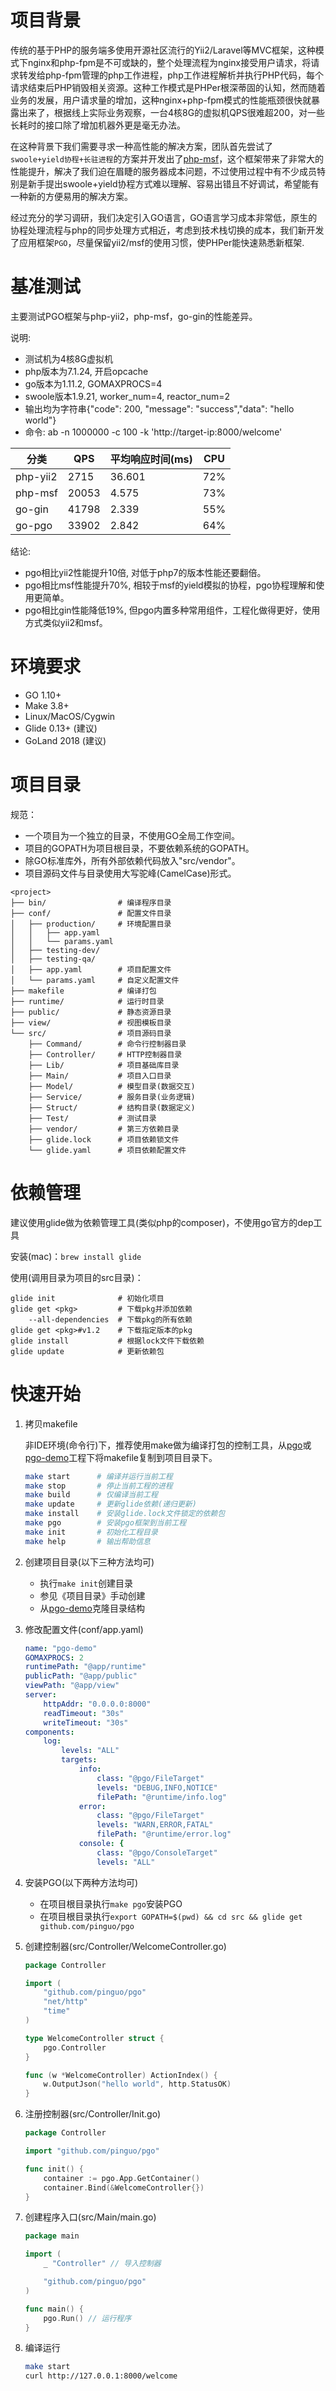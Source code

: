 # 项目背景
传统的基于PHP的服务端多使用开源社区流行的Yii2/Laravel等MVC框架，这种模式下nginx和php-fpm是不可或缺的，整个处理流程为nginx接受用户请求，将请求转发给php-fpm管理的php工作进程，php工作进程解析并执行PHP代码，每个请求结束后PHP销毁相关资源。这种工作模式是PHPer根深蒂固的认知，然而随着业务的发展，用户请求量的增加，这种nginx+php-fpm模式的性能瓶颈很快就暴露出来了，根据线上实际业务观察，一台4核8G的虚拟机QPS很难超200，对一些长耗时的接口除了增加机器外更是毫无办法。

在这种背景下我们需要寻求一种高性能的解决方案，团队首先尝试了`swoole+yield协程+长驻进程`的方案并开发出了[php-msf](https://github.com/pinguo/php-msf)，这个框架带来了非常大的性能提升，解决了我们迫在眉睫的服务器成本问题，不过使用过程中有不少成员特别是新手提出swoole+yield协程方式难以理解、容易出错且不好调试，希望能有一种新的方便易用的解决方案。

经过充分的学习调研，我们决定引入GO语言，GO语言学习成本非常低，原生的协程处理流程与php的同步处理方式相近，考虑到技术栈切换的成本，我们新开发了应用框架`PGO`，尽量保留yii2/msf的使用习惯，使PHPer能快速熟悉新框架.

# 基准测试
主要测试PGO框架与php-yii2，php-msf，go-gin的性能差异。

说明:
- 测试机为4核8G虚拟机
- php版本为7.1.24, 开启opcache
- go版本为1.11.2, GOMAXPROCS=4
- swoole版本1.9.21, worker_num=4, reactor_num=2
- 输出均为字符串{"code": 200, "message": "success","data": "hello world"}
- 命令: ab -n 1000000 -c 100 -k 'http://target-ip:8000/welcome'

分类 | QPS | 平均响应时间(ms) |CPU
---- | ---- | ---- | -----
php-yii2 | 2715 | 36.601 | 72%
php-msf | 20053 | 4.575 | 73%
go-gin | 41798 | 2.339 | 55%
go-pgo | 33902 | 2.842 | 64%

结论:
- pgo相比yii2性能提升10倍, 对低于php7的版本性能还要翻倍。
- pgo相比msf性能提升70%, 相较于msf的yield模拟的协程，pgo协程理解和使用更简单。
- pgo相比gin性能降低19%, 但pgo内置多种常用组件，工程化做得更好，使用方式类似yii2和msf。

# 环境要求
- GO 1.10+
- Make 3.8+
- Linux/MacOS/Cygwin
- Glide 0.13+ (建议)
- GoLand 2018 (建议)

# 项目目录
规范：
- 一个项目为一个独立的目录，不使用GO全局工作空间。
- 项目的GOPATH为项目根目录，不要依赖系统的GOPATH。
- 除GO标准库外，所有外部依赖代码放入"src/vendor"。
- 项目源码文件与目录使用大写驼峰(CamelCase)形式。

```
<project>
├── bin/                # 编译程序目录
├── conf/               # 配置文件目录
│   ├── production/     # 环境配置目录
│   │   ├── app.yaml
│   │   └── params.yaml
│   ├── testing-dev/
│   ├── testing-qa/
│   ├── app.yaml        # 项目配置文件
│   └── params.yaml     # 自定义配置文件
├── makefile            # 编译打包
├── runtime/            # 运行时目录
├── public/             # 静态资源目录
├── view/               # 视图模板目录
└── src/                # 项目源码目录
    ├── Command/        # 命令行控制器目录
    ├── Controller/     # HTTP控制器目录
    ├── Lib/            # 项目基础库目录
    ├── Main/           # 项目入口目录
    ├── Model/          # 模型目录(数据交互)
    ├── Service/        # 服务目录(业务逻辑)
    ├── Struct/         # 结构目录(数据定义)
    ├── Test/           # 测试目录
    ├── vendor/         # 第三方依赖目录
    ├── glide.lock      # 项目依赖锁文件
    └── glide.yaml      # 项目依赖配置文件
```

# 依赖管理
建议使用glide做为依赖管理工具(类似php的composer)，不使用go官方的dep工具

安装(mac)：`brew install glide`

使用(调用目录为项目的src目录)：
```
glide init              # 初始化项目
glide get <pkg>         # 下载pkg并添加依赖
    --all-dependencies  # 下载pkg的所有依赖
glide get <pkg>#v1.2    # 下载指定版本的pkg
glide install           # 根据lock文件下载依赖
glide update            # 更新依赖包
```

# 快速开始

1. 拷贝makefile

    非IDE环境(命令行)下，推荐使用make做为编译打包的控制工具，从[pgo](https://github.com/pinguo/pgo)或[pgo-demo](https://github.com/pinguo/pgo-demo)工程下将makefile复制到项目目录下。
    ```sh
    make start      # 编译并运行当前工程
    make stop       # 停止当前工程的进程
    make build      # 仅编译当前工程
    make update     # 更新glide依赖(递归更新)
    make install    # 安装glide.lock文件锁定的依赖包
    make pgo        # 安装pgo框架到当前工程
    make init       # 初始化工程目录
    make help       # 输出帮助信息
    ```

2. 创建项目目录(以下三种方法均可)
    - 执行`make init`创建目录
    - 参见《项目目录》手动创建
    - 从[pgo-demo](https://github.com/pinguo/pgo-demo)克隆目录结构

3. 修改配置文件(conf/app.yaml)
    ```yaml
    name: "pgo-demo"
    GOMAXPROCS: 2
    runtimePath: "@app/runtime"
    publicPath: "@app/public"
    viewPath: "@app/view"
    server:
        httpAddr: "0.0.0.0:8000"
        readTimeout: "30s"
        writeTimeout: "30s"
    components:
        log:
            levels: "ALL"
            targets:
                info:
                    class: "@pgo/FileTarget"
                    levels: "DEBUG,INFO,NOTICE"
                    filePath: "@runtime/info.log"
                error:
                    class: "@pgo/FileTarget"
                    levels: "WARN,ERROR,FATAL"
                    filePath: "@runtime/error.log"
                console: {
                    class: "@pgo/ConsoleTarget"
                    levels: "ALL"
    ```

4. 安装PGO(以下两种方法均可)
    - 在项目根目录执行`make pgo`安装PGO
    - 在项目根目录执行`export GOPATH=$(pwd) && cd src && glide get github.com/pinguo/pgo`

5. 创建控制器(src/Controller/WelcomeController.go)
    ```go
    package Controller
    
    import (
        "github.com/pinguo/pgo"
        "net/http"
        "time"
    )
    
    type WelcomeController struct {
        pgo.Controller
    }
    
    func (w *WelcomeController) ActionIndex() {
        w.OutputJson("hello world", http.StatusOK)
    }
    ```

6. 注册控制器(src/Controller/Init.go)
    ```go
    package Controller
    
    import "github.com/pinguo/pgo"
    
    func init() {
        container := pgo.App.GetContainer()
        container.Bind(&WelcomeController{})
    }
    ```

7. 创建程序入口(src/Main/main.go)
    ```go
    package main
    
    import (
        _ "Controller" // 导入控制器
    
        "github.com/pinguo/pgo"
    )
    
    func main() {
        pgo.Run() // 运行程序
    }
    ```

8. 编译运行
    ```sh
    make start
    curl http://127.0.0.1:8000/welcome
    ```
